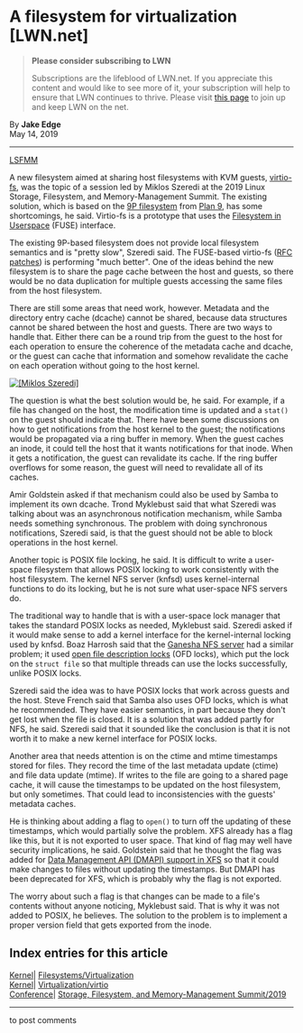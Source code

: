 # A filesystem for virtualization [LWN.net]

> **Please consider subscribing to LWN**
> 
> Subscriptions are the lifeblood of LWN.net. If you appreciate this content and would like to see more of it, your subscription will help to ensure that LWN continues to thrive. Please visit [this page](/Promo/nst-nag1/subscribe) to join up and keep LWN on the net. 

By **Jake Edge**  
May 14, 2019 

* * *

[LSFMM](/Articles/lsfmm2019/)

A new filesystem aimed at sharing host filesystems with KVM guests, [virtio-fs](https://virtio-fs.gitlab.io/), was the topic of a session led by Miklos Szeredi at the 2019 Linux Storage, Filesystem, and Memory-Management Summit. The existing solution, which is based on the [9P filesystem](/Articles/137439/) from [Plan 9](https://9p.io/plan9/index.html), has some shortcomings, he said. Virtio-fs is a prototype that uses the [Filesystem in Userspace](https://en.wikipedia.org/wiki/Filesystem_in_Userspace) (FUSE) interface. 

The existing 9P-based filesystem does not provide local filesystem semantics and is "pretty slow", Szeredi said. The FUSE-based virtio-fs ([RFC patches](/ml/linux-fsdevel/20181210171318.16998-1-vgoyal@redhat.com/)) is performing "much better". One of the ideas behind the new filesystem is to share the page cache between the host and guests, so there would be no data duplication for multiple guests accessing the same files from the host filesystem. 

There are still some areas that need work, however. Metadata and the directory entry cache (dcache) cannot be shared, because data structures cannot be shared between the host and guests. There are two ways to handle that. Either there can be a round trip from the guest to the host for each operation to ensure the coherence of the metadata cache and dcache, or the guest can cache that information and somehow revalidate the cache on each operation without going to the host kernel. 

[ ![\[Miklos Szeredi\]](https://static.lwn.net/images/2019/lsf-szeredi-sm.jpg) ](/Articles/788336/)

The question is what the best solution would be, he said. For example, if a file has changed on the host, the modification time is updated and a `stat()` on the guest should indicate that. There have been some discussions on how to get notifications from the host kernel to the guest; the notifications would be propagated via a ring buffer in memory. When the guest caches an inode, it could tell the host that it wants notifications for that inode. When it gets a notification, the guest can revalidate its cache. If the ring buffer overflows for some reason, the guest will need to revalidate all of its caches. 

Amir Goldstein asked if that mechanism could also be used by Samba to implement its own dcache. Trond Myklebust said that what Szeredi was talking about was an asynchronous notification mechanism, while Samba needs something synchronous. The problem with doing synchronous notifications, Szeredi said, is that the guest should not be able to block operations in the host kernel. 

Another topic is POSIX file locking, he said. It is difficult to write a user-space filesystem that allows POSIX locking to work consistently with the host filesystem. The kernel NFS server (knfsd) uses kernel-internal functions to do its locking, but he is not sure what user-space NFS servers do. 

The traditional way to handle that is with a user-space lock manager that takes the standard POSIX locks as needed, Myklebust said. Szeredi asked if it would make sense to add a kernel interface for the kernel-internal locking used by knfsd. Boaz Harrosh said that the [Ganesha NFS server](https://github.com/nfs-ganesha/nfs-ganesha/wiki) had a similar problem; it used [open file description locks](https://www.gnu.org/software/libc/manual/html_node/Open-File-Description-Locks.html) (OFD locks), which put the lock on the `struct file` so that multiple threads can use the locks successfully, unlike POSIX locks. 

Szeredi said the idea was to have POSIX locks that work across guests and the host. Steve French said that Samba also uses OFD locks, which is what he recommended. They have easier semantics, in part because they don't get lost when the file is closed. It is a solution that was added partly for NFS, he said. Szeredi said that it sounded like the conclusion is that it is not worth it to make a new kernel interface for POSIX locks. 

Another area that needs attention is on the ctime and mtime timestamps stored for files. They record the time of the last metadata update (ctime) and file data update (mtime). If writes to the file are going to a shared page cache, it will cause the timestamps to be updated on the host filesystem, but only sometimes. That could lead to inconsistencies with the guests' metadata caches. 

He is thinking about adding a flag to `open()` to turn off the updating of these timestamps, which would partially solve the problem. XFS already has a flag like this, but it is not exported to user space. That kind of flag may well have security implications, he said. Goldstein said that he thought the flag was added for [Data Management API (DMAPI) support in XFS](https://en.wikipedia.org/wiki/XFS#DMAPI) so that it could make changes to files without updating the timestamps. But DMAPI has been deprecated for XFS, which is probably why the flag is not exported. 

The worry about such a flag is that changes can be made to a file's contents without anyone noticing, Myklebust said. That is why it was not added to POSIX, he believes. The solution to the problem is to implement a proper version field that gets exported from the inode. 

  
Index entries for this article  
---  
[Kernel](/Kernel/Index)| [Filesystems/Virtualization](/Kernel/Index#Filesystems-Virtualization)  
[Kernel](/Kernel/Index)| [Virtualization/virtio](/Kernel/Index#Virtualization-virtio)  
[Conference](/Archives/ConferenceIndex/)| [Storage, Filesystem, and Memory-Management Summit/2019](/Archives/ConferenceIndex/#Storage_Filesystem_and_Memory-Management_Summit-2019)  
  


* * *

to post comments 
